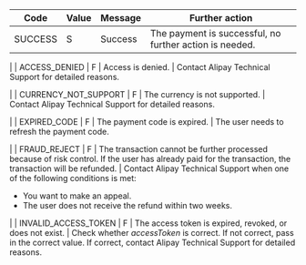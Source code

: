 | Code | Value | Message | Further action |
| --- | --- | --- | --- |
| SUCCESS | S | Success | The payment is successful, no further action is needed.
 |
| ACCESS\_DENIED | F | Access is denied. | Contact Alipay Technical Support for detailed reasons.

 |
| CURRENCY\_NOT\_SUPPORT | F | The currency is not supported. | Contact Alipay Technical Support for detailed reasons.

 |
| EXPIRED\_CODE | F | The payment code is expired. | The user needs to refresh the payment code.

 |
| FRAUD\_REJECT | F | The transaction cannot be further processed because of risk control. If the user has already paid for the transaction, the transaction will be refunded. | Contact Alipay Technical Support when one of the following conditions is met:

*   You want to make an appeal. 
*   The user does not receive the refund within two weeks.  

 |
| INVALID\_ACCESS\_TOKEN | F | The access token is expired, revoked, or does not exist. | Check whether _accessToken_ is correct. If not correct, pass in the correct value. If correct, contact Alipay Technical Support for detailed reasons.